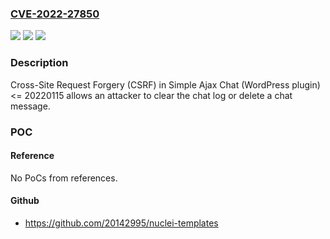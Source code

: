 ### [CVE-2022-27850](https://cve.mitre.org/cgi-bin/cvename.cgi?name=CVE-2022-27850)
![](https://img.shields.io/static/v1?label=Product&message=Simple%20Ajax%20Chat%20(WordPress%20plugin)&color=blue)
![](https://img.shields.io/static/v1?label=Version&message=%3C%3D%2020220115%3C%3D%2020220115%20&color=brighgreen)
![](https://img.shields.io/static/v1?label=Vulnerability&message=CWE-352%20Cross-Site%20Request%20Forgery%20(CSRF)&color=brighgreen)

### Description

Cross-Site Request Forgery (CSRF) in Simple Ajax Chat (WordPress plugin) <= 20220115 allows an attacker to clear the chat log or delete a chat message.

### POC

#### Reference
No PoCs from references.

#### Github
- https://github.com/20142995/nuclei-templates

